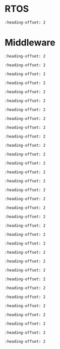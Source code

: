 # RTOS

```{include} /release/commonrn/topics/amazon_freertos_kernel.md
:heading-offset: 2
```

# Middleware

```{include} /release/commonrn/topics/CMSIS_DSP_Library.md
:heading-offset: 2
```

```{include} /release/commonrn/topics/memfault_firmware_sdk.md
:heading-offset: 2
```

```{include} /release/commonrn/topics/nxp_conn_fwk.md
:heading-offset: 2
```

```{include} /release/commonrn/topics/nxp_wifi_wpa_supplicant.md
:heading-offset: 2
```

```{include} /release/commonrn/topics/nxp_edgefast_bluetooth_pal.md
:heading-offset: 2
```

```{include} /release/commonrn/topics/nxp_ethermind.md
:heading-offset: 2
```

```{include} /release/commonrn/topics/amazon_corehttp.md
:heading-offset: 2
```

```{include} /release/commonrn/topics/nxp_wifi.md
:heading-offset: 2
```

```{include} /release/commonrn/topics/nxp_usb_power_delivery.md
:heading-offset: 2
```

```{include} /release/commonrn/topics/nxp_usb.md
:heading-offset: 2
```

```{include} /release/commonrn/topics/intel_tinycbor.md
:heading-offset: 2
```

```{include} /release/commonrn/topics/arm_trusted_firmware_m.md
:heading-offset: 2
```

```{include} /release/commonrn/topics/arm_psa_test.md
:heading-offset: 2
```

```{include} /release/commonrn/topics/oasis_pkcs11.md
:heading-offset: 2
```

```{include} /release/commonrn/topics/nxp_iot_agent.md
:heading-offset: 2
```

```{include} /release/commonrn/topics/mcuboot_opensource.md
:heading-offset: 2
```

```{include} /release/commonrn/topics/arm_mbedtls_3x.md
:heading-offset: 2
```

```{include} /release/commonrn/topics/arm_mbedtls.md
:heading-offset: 2
```

```{include} /release/commonrn/topics/nxp_voiceseeker_no_aec.md
:heading-offset: 2
```

```{include} /release/commonrn/topics/nxp_voice_intelligent_technology.md
:heading-offset: 2
```

```{include} /release/commonrn/topics/nxp_audio_voice_components.md
:heading-offset: 2
```

```{include} /release/commonrn/topics/nxp_maestro_audio_framework.md
:heading-offset: 2
```

```{include} /release/commonrn/topics/adam_dunkels_lwip.md
:heading-offset: 2
```

```{include} /release/commonrn/topics/gabor_kiss_amosi_lvgl.md
:heading-offset: 2
```

```{include} /release/commonrn/topics/nodejs_llhttp.md
:heading-offset: 2
```

```{include} /release/commonrn/topics/christopher_haster_littlefs.md
:heading-offset: 2
```

```{include} /release/commonrn/topics/nxp_freemaster.md
:heading-offset: 2
```

```{include} /release/commonrn/topics/elm_chan_fatfs.md
:heading-offset: 2
```

```{include} /release/commonrn/topics/segger_emwin.md
:heading-offset: 2
```

```{include} /release/commonrn/topics/dave_gamble_cjson.md
:heading-offset: 2
```

```{include} /release/commonrn/topics/amazon_aws_iot.md
:heading-offset: 2
```

```{include} /release/commonrn/topics/nxp_psa_crypto_driver.md
:heading-offset: 2
```

```{include} /release/commonrn/topics/nxp_els_pkc.md
:heading-offset: 2
```


